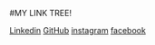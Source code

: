 #MY LINK TREE!
<div>
<a href="https://www.linkedin.com/in/dinitha-w/">Linkedin</a>
<a href="https://github.com/dinithaw">GitHub</a>
<a href="https://instagram.com/dinitha.w">instagram</a>
<a href="https://www.facebook.com/Dinitha.W/">facebook</a>
</div>
